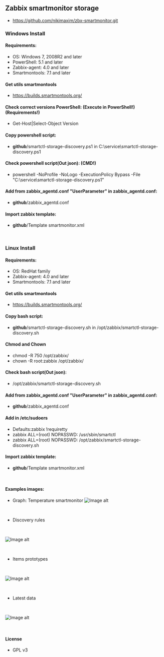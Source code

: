 ## Zabbix smartmonitor storage
- https://github.com/nikimaxim/zbx-smartmonitor.git

### Windows Install 
#### Requirements:
- OS: Windows 7, 2008R2 and later
- PowerShell: 5.1 and later
- Zabbix-agent: 4.0 and later
- Smartmontools: 7.1 and later

#### Get utils smartmontools
- https://builds.smartmontools.org/

#### Check correct versions PowerShell: (Execute in PowerShell!) (Requirements!)
- Get-Host|Select-Object Version

#### Copy powershell script:
- **github**/smartctl-storage-discovery.ps1 in C:\service\smartctl-storage-discovery.ps1

#### Check powershell script(Out json): (CMD!)
- powershell -NoProfile -NoLogo -ExecutionPolicy Bypass -File "C:\service\smartctl-storage-discovery.ps1"

#### Add from zabbix_agentd.conf "UserParameter" in zabbix_agentd.conf:
- **github**/zabbix_agentd.conf

#### Import zabbix template:
- **github**/Template smartmonitor.xml

<br/>

### Linux Install 
#### Requirements:
- OS: RedHat family
- Zabbix-agent: 4.0 and later
- Smartmontools: 7.1 and later

#### Get utils smartmontools
- https://builds.smartmontools.org/

#### Copy bash script:
- **github**/smartctl-storage-discovery.sh in /opt/zabbix/smartctl-storage-discovery.sh

#### Chmod and Chown
- chmod -R 750 /opt/zabbix/
- chown -R root:zabbix /opt/zabbix/

#### Check bash script(Out json):
- /opt/zabbix/smartctl-storage-discovery.sh

#### Add from zabbix_agentd.conf "UserParameter" in zabbix_agentd.conf:
- **github**/zabbix_agentd.conf

#### Add in /etc/sudoers
- Defaults:zabbix !requiretty
- zabbix  ALL=(root) NOPASSWD: /usr/sbin/smartctl
- zabbix  ALL=(root) NOPASSWD: /opt/zabbix/smartctl-storage-discovery.sh

#### Import zabbix template:
- **github**/Template smartmonitor.xml

<br/>

#### Examples images:
- Graph: Temperature smartmonitor
![Image alt](https://github.com/nikimaxim/zbx-smartmonitor/blob/master/img/1.png)

<br/>

- Discovery rules

<br/>

![Image alt](https://github.com/nikimaxim/zbx-smartmonitor/blob/master/img/2.png)

<br/>

- Items prototypes

<br/>

![Image alt](https://github.com/nikimaxim/zbx-smartmonitor/blob/master/img/3.png)

<br/>

- Latest data

<br/>

![Image alt](https://github.com/nikimaxim/zbx-smartmonitor/blob/master/img/4.png)

<br/>

#### License
- GPL v3